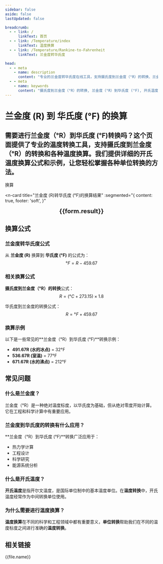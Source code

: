```yaml
---
sidebar: false
aside: false
lastUpdated: false

breadcrumb:
  - - link: /
      linkText: 首页
  - - link: /Temperature/index
      linkText: 温度换算
  - - link: /Temperature/Rankine-to-Fahrenheit
      linkText: 兰金度转华氏度

head:
  - - meta
    - name: description
      content: "专业的兰金度转华氏度在线工具，支持摄氏度到兰金度（°R）的转换、兰金度（°R）到华氏度转换等。提供详细的开氏温度换算公式和单位转换说明，是您进行温度换算的最佳选择。"
  - - meta
    - name: keywords
      content: "摄氏度到兰金度（°R）的转换, 兰金度（°R）到华氏度 (°F), 开氏温度, 温度转换, 温度换算, 单位转换"
---
```

# 兰金度 (R) 到 华氏度 (°F) 的换算

需要进行**兰金度（°R）到华氏度 (°F)**转换吗？这个页面提供了专业的**温度转换**工具，支持**摄氏度到兰金度（°R）的转换**和各种**温度换算**。我们提供详细的**开氏温度**换算公式和示例，让您轻松掌握各种**单位转换**的方法。
---
<script setup>
import { onMounted, reactive, inject, ref } from 'vue'
import { NButton,NForm ,NFormItem,NInput,NInputNumber,NSelect,NCard,useMessage,NGrid ,NGi  } from 'naive-ui'
import { defineClientComponent } from 'vitepress'
import { Temperature } from '../../files';
const seoKey = ['摄氏度到兰金度（°R）的转换', '兰金度（°R）到华氏度 (°F)','开氏温度', '温度转换', '温度换算','单位转换']

const convert = inject('convert')

const form = reactive({
  number: null,
  result: '',
})

const convertHandler = () => {
  if (form.number !== null && !isNaN(form.number)) {
    const convertedValue = parseFloat(form.number) - 459.67
    form.result = `${form.number}R = ${convertedValue.toFixed(2)}°F`
  } else {
    form.result = '请输入有效的数值。'
  }
}
</script>

<n-form size="large" :model="form">
  <n-form-item label="兰金度 (R)">
    <n-input-number v-model:value="form.number" placeholder="输入兰金度" style="width: 100%" />
  </n-form-item>
  <n-form-item>
    <n-button type="info" @click="convertHandler" block>换算</n-button>
  </n-form-item>
</n-form>

<n-card
  title="兰金度 (R)转华氏度 (°F)的换算结果"
  :segmented="{
    content: true,
    footer: 'soft',
  }"
>
  <div  style="text-align:center;font-size:20px;">
    <strong>{{form.result}}</strong>
  </div>
  <template #footer>
    <div>
      <span v-for="item of seoKey">{{item}}，</span>
    </div>
  </template>
</n-card>

## 换算公式

### 兰金度转华氏度公式
从 **兰金度 (R)** 换算到 **华氏度 (°F)** 的公式为：
$$ °F = R - 459.67 $$

### 相关换算公式
**摄氏度到兰金度（°R）的转换**公式：
$$ R = (°C + 273.15) \times 1.8 $$

华氏度到兰金度的转换公式：
$$ R = °F + 459.67 $$

### 换算示例
以下是一些常见的**兰金度（°R）到华氏度 (°F)**转换示例：
- **491.67R (水的冰点)** = 32°F
- **536.67R (室温)** = 77°F
- **671.67R (水的沸点)** = 212°F

## 常见问题

### 什么是兰金度？
兰金度（°R）是一种绝对温度标度，以华氏度为基础，但从绝对零度开始计算。它在工程和科学计算中有重要应用。

### 兰金度到华氏度的转换有什么应用？
**兰金度（°R）到华氏度 (°F)**转换广泛应用于：
- 热力学计算
- 工程设计
- 科学研究
- 能源系统分析

### 什么是开氏温度？
**开氏温度**是指开尔文温度，是国际单位制中的基本温度单位。在**温度转换**中，开氏温度经常作为中间转换单位使用。

### 为什么需要进行温度换算？
**温度换算**在不同的科学和工程领域中都有重要意义，**单位转换**帮助我们在不同的温度标度之间进行准确的**温度转换**。

## 相关链接
<n-grid x-gap="12" :cols="2">
  <n-gi v-for="(file, index) in Temperature" :key="index">
    <n-button
      text
      tag="a"
      :href="file.path"
      type="info"
    >
      {{file.name}}
    </n-button>
  </n-gi>
</n-grid>